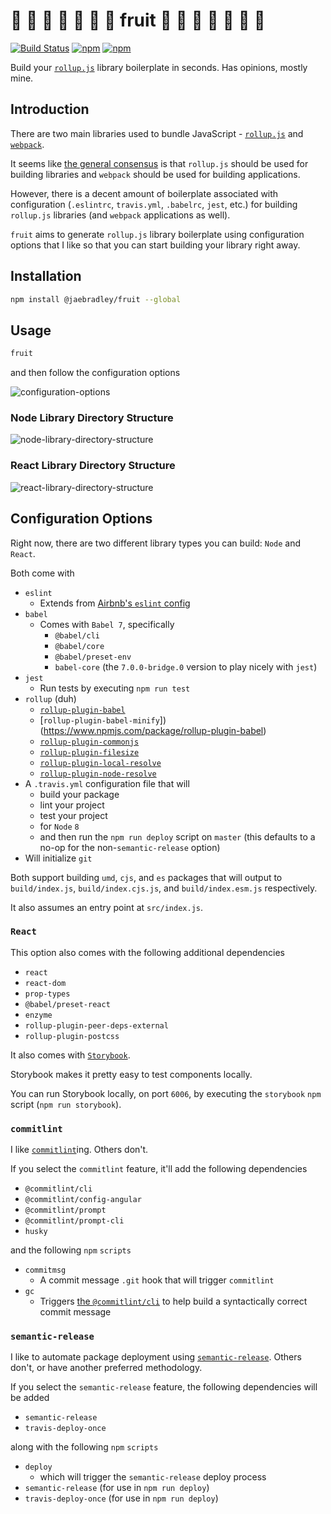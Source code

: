 # 🥝  🍋  🍐  🍓  🍊  🍍  🍰  fruit 🍒  🍈  🍇  🍉  🍏  🍎  🍌

[![Build Status](https://travis-ci.org/jaebradley/fruit.svg?branch=master)](https://travis-ci.org/jaebradley/fruit)
[![npm](https://img.shields.io/npm/dt/@jaebradley/fruit.svg)](https://www.npmjs.com/package/@jaebradley/fruit)
[![npm](https://img.shields.io/npm/v/@jaebradley/fruit.svg)](https://www.npmjs.com/package/@jaebradley/fruit)

Build your [`rollup.js`](https://rollupjs.org/guide) library boilerplate in seconds. Has opinions, mostly mine.

## Introduction

There are two main libraries used to bundle JavaScript - [`rollup.js`](https://rollupjs.org/guide) and [`webpack`](https://webpack.js.org).

It seems like [the general consensus](https://medium.com/webpack/webpack-and-rollup-the-same-but-different-a41ad427058c) is that `rollup.js` should be used for building libraries and `webpack` should be used for building applications.

However, there is a decent amount of boilerplate associated with configuration (`.eslintrc`, `travis.yml`, `.babelrc`, `jest`, etc.) for building `rollup.js` libraries (and `webpack` applications as well).

`fruit` aims to generate `rollup.js` library boilerplate using configuration options that I like so that you can start building your library right away.

## Installation

```bash
npm install @jaebradley/fruit --global
```

## Usage

```bash
fruit
```

and then follow the configuration options

![configuration-options](https://imgur.com/2EvRWzq.png)

### Node Library Directory Structure

![node-library-directory-structure](https://imgur.com/eHpzbfu.png)

### React Library Directory Structure

![react-library-directory-structure](https://imgur.com/XIVsvQD.png)

## Configuration Options

Right now, there are two different library types you can build: `Node` and `React`.

Both come with

* `eslint`
  * Extends from [Airbnb's `eslint` config](https://www.npmjs.com/package/eslint-config-airbnb)
* `babel`
  * Comes with `Babel 7`, specifically
    * `@babel/cli`
    * `@babel/core`
    * `@babel/preset-env`
    * `babel-core` (the `7.0.0-bridge.0` version to play nicely with `jest`)
* `jest`
  * Run tests by executing `npm run test`
* `rollup` (duh)
  * [`rollup-plugin-babel`](https://www.npmjs.com/package/rollup-plugin-babel)
  * [`rollup-plugin-babel-minify`])(https://www.npmjs.com/package/rollup-plugin-babel)
  * [`rollup-plugin-commonjs`](https://www.npmjs.com/package/rollup-plugin-commonjs)
  * [`rollup-plugin-filesize`](https://www.npmjs.com/package/rollup-plugin-filesize)
  * [`rollup-plugin-local-resolve`](https://www.npmjs.com/package/rollup-plugin-local-resolve)
  * [`rollup-plugin-node-resolve`](https://www.npmjs.com/package/rollup-plugin-node-resolve)
* A `.travis.yml` configuration file that will
  * build your package
  * lint your project
  * test your project
  * for `Node` `8`
  * and then run the `npm run deploy` script on `master` (this defaults to a no-op for the non-`semantic-release` option)
* Will initialize `git`

Both support building `umd`, `cjs`, and `es` packages that will output to `build/index.js`, `build/index.cjs.js`, and `build/index.esm.js` respectively.

It also assumes an entry point at `src/index.js`.

### `React`

This option also comes with the following additional dependencies

* `react`
* `react-dom`
* `prop-types`
* `@babel/preset-react`
* `enzyme`
* `rollup-plugin-peer-deps-external`
* `rollup-plugin-postcss`

It also comes with [`Storybook`](https://github.com/storybooks/storybook).

Storybook makes it pretty easy to test components locally.

You can run Storybook locally, on port `6006`, by executing the `storybook` `npm` script (`npm run storybook`).

### `commitlint`

I like [`commitlint`](https://github.com/marionebl/commitlint)ing. Others don't.

If you select the `commitlint` feature, it'll add the following dependencies

* `@commitlint/cli`
* `@commitlint/config-angular`
* `@commitlint/prompt`
* `@commitlint/prompt-cli`
* `husky`

and the following `npm` `scripts`

* `commitmsg`
  * A commit message `.git` hook that will trigger `commitlint`
* `gc`
  * Triggers [the `@commitlint/cli`](https://github.com/marionebl/commitlint/tree/master/@commitlint/cli) to help build a syntactically correct commit message

### `semantic-release`

I like to automate package deployment using [`semantic-release`](https://github.com/semantic-release/semantic-release). Others don't, or have another preferred methodology.

If you select the `semantic-release` feature, the following dependencies will be added

* `semantic-release`
* `travis-deploy-once`

along with the following `npm` `scripts`

* `deploy`
  * which will trigger the `semantic-release` deploy process
* `semantic-release` (for use in `npm run deploy`)
* `travis-deploy-once` (for use in `npm run deploy`)
